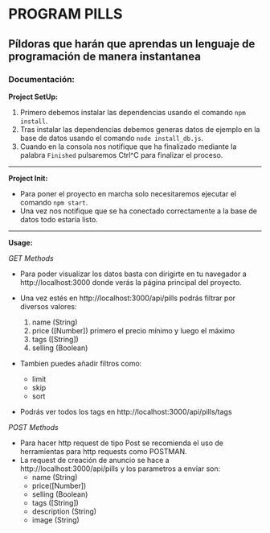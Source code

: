 # PROGRAM PILLS
## Píldoras que harán que aprendas un lenguaje de programación de manera instantanea

### Documentación:

**Project SetUp:**

1. Primero debemos instalar las dependencias usando el comando `npm install`.
2. Tras instalar las dependencias debemos generas datos de ejemplo en la base de datos usando el comando `node install_db.js`.
3. Cuando en la consola nos notifique que ha finalizado mediante la palabra `Finished` pulsaremos Ctrl^C para finalizar el proceso.


---

**Project Init:**

- Para poner el proyecto en marcha solo necesitaremos ejecutar el comando `npm start`.
- Una vez nos notifique que se ha conectado correctamente a la base de datos todo estaría listo.

---

**Usage:**

*GET Methods*

- Para poder visualizar los datos basta con dirigirte en tu navegador a http://localhost:3000 donde verás la página principal del proyecto.
- Una vez estés en http://localhost:3000/api/pills podrás filtrar por diversos valores:
    1. name (String)
    2. price ([Number]) primero el precio mínimo y luego el máximo
    3. tags ([String])
    4. selling (Boolean)
- Tambien puedes añadir filtros como:
    - limit
    - skip
    - sort

- Podrás ver todos los tags en http://localhost:3000/api/pills/tags

*POST Methods*

- Para hacer http request de tipo Post se recomienda el uso de herramientas para http requests como POSTMAN.
- La request de creación de anuncio se hace a http://localhost:3000/api/pills y los parametros a enviar son:
    - name (String)
    - price([Number])
    - selling (Boolean)
    - tags ([String])
    - description (String)
    - image (String)
